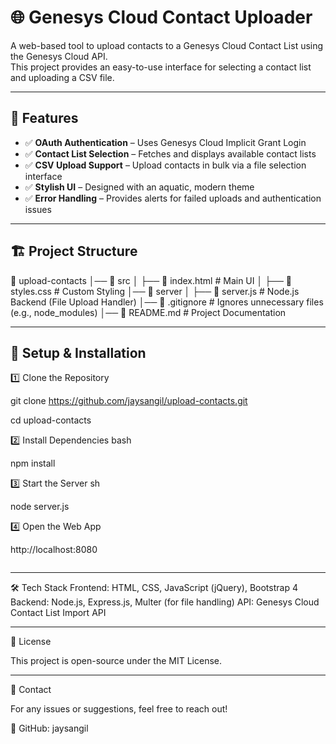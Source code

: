 # 🌐 Genesys Cloud Contact Uploader

A web-based tool to upload contacts to a Genesys Cloud Contact List using the Genesys Cloud API.  
This project provides an easy-to-use interface for selecting a contact list and uploading a CSV file.

---

## :pushpin: Features
- ✅ **OAuth Authentication** – Uses Genesys Cloud Implicit Grant Login  
- ✅ **Contact List Selection** – Fetches and displays available contact lists  
- ✅ **CSV Upload Support** – Upload contacts in bulk via a file selection interface  
- ✅ **Stylish UI** – Designed with an aquatic, modern theme  
- ✅ **Error Handling** – Provides alerts for failed uploads and authentication issues  

---

## 🏗 Project Structure


📂 upload-contacts │── 📂 src │ ├── 📄 index.html # Main UI │ ├── 📄 styles.css # Custom Styling │── 📂 server │ ├── 📄 server.js # Node.js Backend (File Upload Handler) │── 📄 .gitignore # Ignores unnecessary files (e.g., node_modules) │── 📄 README.md # Project Documentation


---
## 🚀 Setup & Installation

 1️⃣ Clone the Repository
 
git clone https://github.com/jaysangil/upload-contacts.git

cd upload-contacts

2️⃣ Install Dependencies
bash

npm install

3️⃣ Start the Server
sh

node server.js

4️⃣ Open the Web App

http://localhost:8080

```
```
---
🛠 Tech Stack
Frontend: HTML, CSS, JavaScript (jQuery), Bootstrap 4
Backend: Node.js, Express.js, Multer (for file handling)
API: Genesys Cloud Contact List Import API

---
📜 License

This project is open-source under the MIT License.

---
📧 Contact

For any issues or suggestions, feel free to reach out!

📌 GitHub: jaysangil

